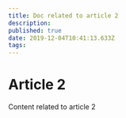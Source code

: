 ```yaml
---
title: Doc related to article 2
description: 
published: true
date: 2019-12-04T10:41:13.633Z
tags: 
---
```


# Article 2
Content related to article 2